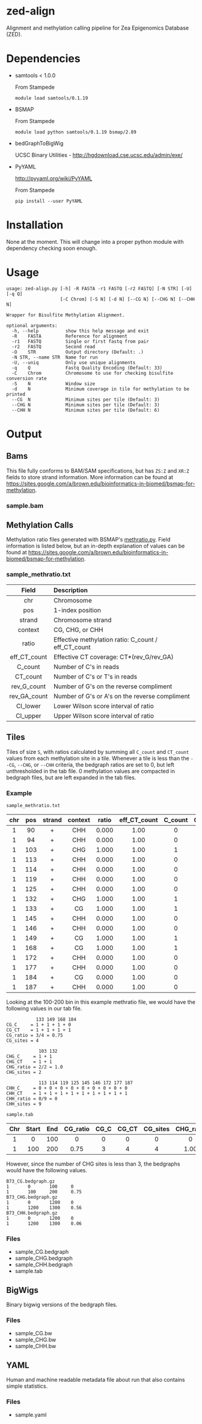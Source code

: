 # zed-align
Alignment and methylation calling pipeline for Zea Epigenomics Database (ZED).

# Dependencies

* samtools < 1.0.0
  
  From Stampede
  ```shell
  module load samtools/0.1.19
  ```

* BSMAP

  From Stampede
  ```shell
  module load python samtools/0.1.19 bsmap/2.89
  ```

* bedGraphToBigWig

  UCSC Binary Utilities - http://hgdownload.cse.ucsc.edu/admin/exe/

* PyYAML

  http://pyyaml.org/wiki/PyYAML

  From Stampede
  ```
  pip install --user PyYAML
  ```

# Installation

None at the moment. This will change into a proper python module with dependency checking soon enough.

# Usage
```
usage: zed-align.py [-h] -R FASTA -r1 FASTQ [-r2 FASTQ] [-N STR] [-U] [-q Q]
                    [-C Chrom] [-S N] [-d N] [--CG N] [--CHG N] [--CHH N]
                                                                              
Wrapper for Bisulfite Methylation Alignment.                                  
                                                                              
optional arguments:                                                           
  -h, --help          show this help message and exit                         
  -R    FASTA         Reference for alignment                                 
  -r1   FASTQ         Single or first fastq from pair                         
  -r2   FASTQ         Second read                                             
  -O    STR           Output directory (Default: .)
  -N STR, --name STR  Name for run                                            
  -U, --uniq          Only use unique alignments                              
  -q    Q             Fastq Quality Encoding (Default: 33)                    
  -C    Chrom         Chromosome to use for checking bisulfite conversion rate
  -S    N             Window size                                             
  -d    N             Minimum coverage in tile for methylation to be printed  
  --CG  N             Minimum sites per tile (Default: 3)
  --CHG N             Minimum sites per tile (Default: 3)
  --CHH N             Minimum sites per tile (Default: 6)
```

# Output

## Bams
This file fully conforms to BAM/SAM specifications, but has `ZS:Z` and `XR:Z` fields to store strand information. More information can be found at https://sites.google.com/a/brown.edu/bioinformatics-in-biomed/bsmap-for-methylation.
### sample.bam

## Methylation Calls
Methylation ratio files generated with BSMAP's [methratio.py](https://sites.google.com/a/brown.edu/bioinformatics-in-biomed/bsmap-for-methylation). Field information is listed below, but an in-depth explanation of values can be found at https://sites.google.com/a/brown.edu/bioinformatics-in-biomed/bsmap-for-methylation.
### sample_methratio.txt
| Field | Description |
|:-----:|:------------|
| chr | Chromosome |
| pos | 1-index position |
| strand | Chromosome strand |
| context | CG, CHG, or CHH |
| ratio | Effective methylation ratio: C_count / eff_CT_count |
| eff_CT_count | Effective CT coverage: CT*(rev_G/rev_GA) |S
| C_count | Number of C's in reads |
| CT_count | Number of C's or T's in reads |
| rev_G_count | Number of G's on the reverse compliment |
| rev_GA_count | Number of G's or A's on the reverse compliment |
| CI_lower | Lower Wilson score interval of ratio |
| CI_upper | Upper Wilson score interval of ratio |

## Tiles
Tiles of size `S`, with ratios calculated by summing all `C_count` and `CT_count` values from each methylation site in a tile. Whenever a tile is less than the `--CG`, `--CHG`, or `--CHH` criteria, the bedgraph ratios are set to 0, but left unthresholded in the tab file. 0 methylation values are compacted in bedgraph files, but are left expanded in the tab files.

### Example
`sample_methratio.txt`

| chr | pos | strand | context | ratio | eff_CT_count | C_count | CT_count | rev_G_count | rev_GA_count | CI_lower | CI_upper |
|:--:|:--:|:--:|:--:|:--:|:--:|:--:|:--:|:--:|:--:|:--:|:--:|
| 1 | 90 | + | CHH | 0.000 | 1.00 | 0 | 1 | 0 | 0 | 0.000 | 0.793 |
| 1 | 94 | + | CHH | 0.000 | 1.00 | 0 | 1 | 0 | 0 | 0.000 | 0.793 |
| 1 | 103 | + | CHG | 1.000 | 1.00 | 1 | 1 | 0 | 0 | 0.207 | 1.000 |
| 1 | 113 | + | CHH | 0.000 | 1.00 | 0 | 1 | 0 | 0 | 0.000 | 0.793 |
| 1 | 114 | + | CHH | 0.000 | 1.00 | 0 | 1 | 0 | 0 | 0.000 | 0.793 |
| 1 | 119 | + | CHH | 0.000 | 1.00 | 0 | 1 | 0 | 0 | 0.000 | 0.793 |
| 1 | 125 | + | CHH | 0.000 | 1.00 | 0 | 1 | 0 | 0 | 0.000 | 0.793 |
| 1 | 132 | + | CHG | 1.000 | 1.00 | 1 | 1 | 0 | 0 | 0.207 | 1.000 |
| 1 | 133 | + | CG | 1.000 | 1.00 | 1 | 1 | 0 | 0 | 0.207 | 1.000 |
| 1 | 145 | + | CHH | 0.000 | 1.00 | 0 | 1 | 0 | 0 | 0.000 | 0.793 |
| 1 | 146 | + | CHH | 0.000 | 1.00 | 0 | 1 | 0 | 0 | 0.000 | 0.793 |
| 1 | 149 | + | CG | 1.000 | 1.00 | 1 | 1 | 0 | 0 | 0.207 | 1.000 |
| 1 | 168 | + | CG | 1.000 | 1.00 | 1 | 1 | 0 | 0 | 0.207 | 1.000 |
| 1 | 172 | + | CHH | 0.000 | 1.00 | 0 | 1 | 0 | 0 | 0.000 | 0.793 |
| 1 | 177 | + | CHH | 0.000 | 1.00 | 0 | 1 | 0 | 0 | 0.000 | 0.793 |
| 1 | 184 | + | CG | 0.000 | 1.00 | 0 | 1 | 0 | 0 | 0.000 | 0.793 |
| 1 | 187 | + | CHH | 0.000 | 1.00 | 0 | 1 | 0 | 0 | 0.000 | 0.793 |

Looking at the 100-200 bin in this example methratio file, we would have the following values in our tab file.
```
           133 149 168 184
CG_C     = 1 + 1 + 1 + 0
CG_CT    = 1 + 1 + 1 + 1
CG_ratio = 3/4 = 0.75
CG_sites = 4

            103 132
CHG_C     = 1 + 1
CHG_CT    = 1 + 1
CHG_ratio = 2/2 = 1.0
CHG_sites = 2

            113 114 119 125 145 146 172 177 187
CHH_C     = 0 + 0 + 0 + 0 + 0 + 0 + 0 + 0 + 0
CHH_CT    = 1 + 1 + 1 + 1 + 1 + 1 + 1 + 1 + 1
CHH_ratio = 0/9 = 0
CHH_sites = 9
```

`sample.tab`

| Chr | Start | End | CG_ratio | CG_C | CG_CT | CG_sites | CHG_ratio | CHG_C | CHG_CT | CHG_sites | CHH_ratio | CHH_C | CHH_CT | CHH_sites |
|:--:|:--:|:--:|:--:|:--:|:--:|:--:|:--:|:--:|:--:|:--:|:--:|:--:|:--:|:--:|
| 1 | 0 | 100 | 0 | 0 | 0 | 0 | 0 | 0 | 0 | 0 | 0 | 0 | 2 | 2 |
| 1 | 100 | 200 | 0.75 | 3 | 4 | 4 | 1.00 | 2 | 2 | 2 | 0 | 0 | 9 | 9 |

However, since the number of CHG sites is less than 3, the bedgraphs would have the following values.

```
B73_CG.bedgraph.gz
1       0       100     0
1       100     200     0.75
B73_CHG.bedgraph.gz
1       0       1200    0
1       1200    1300    0.56
B73_CHH.bedgraph.gz
1       0       1200    0
1       1200    1300    0.06
```

### Files
- sample_CG.bedgraph
- sample_CHG.bedgraph
- sample_CHH.bedgraph
- sample.tab

## BigWigs
Binary bigwig versions of the bedgraph files.
### Files
- sample_CG.bw
- sample_CHG.bw
- sample_CHH.bw

## YAML
Human and machine readable metadata file about run that also contains simple statistics.
### Files
- sample.yaml

